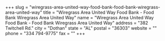 +++
slug = "wiregrass-area-united-way-food-bank-food-bank-wiregrass-area-united-way"
title = "Wiregrass Area United Way Food Bank - Food Bank Wiregrass Area United Way"
name = "Wiregrass Area United Way Food Bank - Food Bank Wiregrass Area United Way"
address = "382 Twitchell Rd."
city = "Dothan"
state = "AL"
postal = "36303"
website = ""
phone = "334 794-9775"
fax = ""
+++
